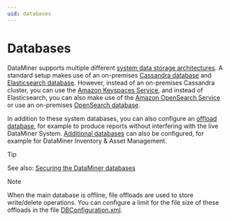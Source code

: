 ```yaml
---
uid: databases
---
```


# Databases

DataMiner supports multiple different [system data storage architectures](xref:Supported_system_data_storage_architectures). A standard setup makes use of an on-premises [Cassandra database](xref:Cassandra_database) and [Elasticsearch database](xref:Elasticsearch_database). However, instead of an on-premises Cassandra cluster, you can use the [Amazon Keyspaces Service](xref:Amazon_Keyspaces_Service)<!--  or use an [Azure Managed Instance for Apache Cassandra](https://azure.microsoft.com/en-us/products/managed-instance-apache-cassandra/) -->, and instead of Elasticsearch, you can also make use of the [Amazon OpenSearch Service](xref:Amazon_OpenSearch_Service) or use an on-premises [OpenSearch database](xref:OpenSearch_database).

In addition to these system databases, you can also configure an [offload database](xref:Offload_database), for example to produce reports without interfering with the live DataMiner System. [Additional databases](xref:Configuring_an_additional_database) can also be configured, for example for DataMiner Inventory & Asset Management.

> [!TIP]
> See also: [Securing the DataMiner databases](xref:Database_security)

> [!NOTE]
> When the main database is offline, file offloads are used to store write/delete operations. You can configure a limit for the file size of these offloads in the file [DBConfiguration.xml](xref:DBConfiguration_xml).

